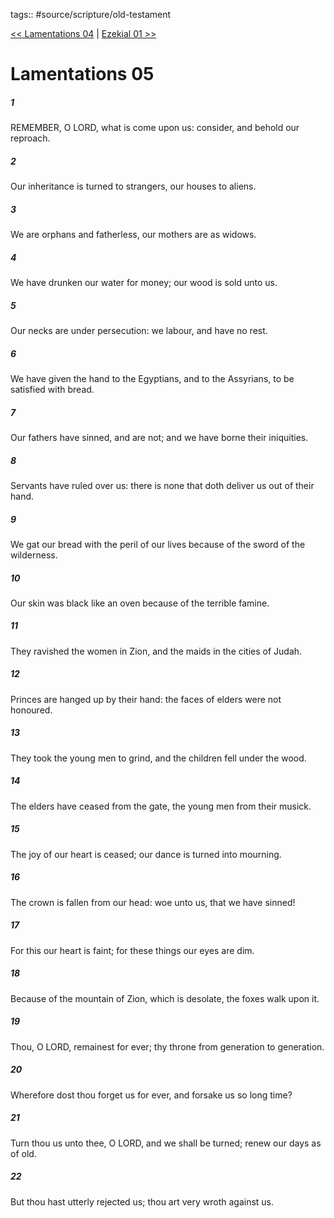 tags:: #source/scripture/old-testament

[<< Lamentations 04](/Old_Testament/25_Lamentations/Lamentations_04.md) | [Ezekial 01 >>](/Old_Testament/26_Ezekiel/Ezekial_01.md)

# Lamentations 05

##### 1

REMEMBER, O LORD, what is come upon us: consider, and behold our reproach.

##### 2

Our inheritance is turned to strangers, our houses to aliens.

##### 3

We are orphans and fatherless, our mothers are as widows.

##### 4

We have drunken our water for money; our wood is sold unto us.

##### 5

Our necks are under persecution: we labour, and have no rest.

##### 6

We have given the hand to the Egyptians, and to the Assyrians, to be satisfied with bread.

##### 7

Our fathers have sinned, and are not; and we have borne their iniquities.

##### 8

Servants have ruled over us: there is none that doth deliver us out of their hand.

##### 9

We gat our bread with the peril of our lives because of the sword of the wilderness.

##### 10

Our skin was black like an oven because of the terrible famine.

##### 11

They ravished the women in Zion, and the maids in the cities of Judah.

##### 12

Princes are hanged up by their hand: the faces of elders were not honoured.

##### 13

They took the young men to grind, and the children fell under the wood.

##### 14

The elders have ceased from the gate, the young men from their musick.

##### 15

The joy of our heart is ceased; our dance is turned into mourning.

##### 16

The crown is fallen from our head: woe unto us, that we have sinned!

##### 17

For this our heart is faint; for these things our eyes are dim.

##### 18

Because of the mountain of Zion, which is desolate, the foxes walk upon it.

##### 19

Thou, O LORD, remainest for ever; thy throne from generation to generation.

##### 20

Wherefore dost thou forget us for ever, and forsake us so long time?

##### 21

Turn thou us unto thee, O LORD, and we shall be turned; renew our days as of old.

##### 22

But thou hast utterly rejected us; thou art very wroth against us.
